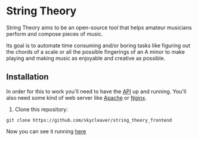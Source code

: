 # String Theory

String Theory aims to be an open-source tool that helps amateur musicians perform and compose pieces of music.


Its goal is to automate time consuming and/or boring tasks like figuring out the chords of a scale or all the possible
fingerings of an A minor to make playing and making music as enjoyable and creative as possible.

## Installation

In order for this to work you'll need to have the [API](https://github.com/skycleaver/string_theory_backend) up and running.
You'll also need some kind of web server like [Apache](https://httpd.apache.org/) or [Nginx](https://www.nginx.com/).
1. Clone this repository: 

`git clone https://github.com/skycleaver/string_theory_frontend`


Now you can see it running [here](http://localhost/string_theory_frontend)
